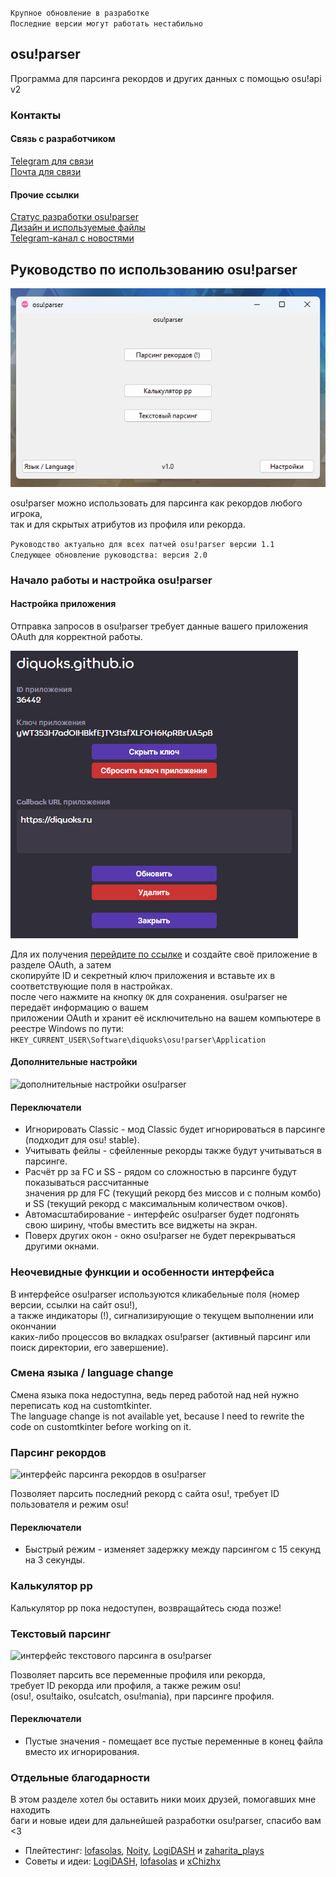 `Крупное обновление в разработке`\
`Последние версии могут работать нестабильно`

## osu!parser

Программа для парсинга рекордов и других данных с помощью osu!api v2

### Контакты

#### Связь с разработчиком

[Telegram для связи](https://t.me/diquoks)\
[Почта для связи](mailto:diquoks@yandex.ru)

#### Прочие ссылки

[Статус разработки osu!parser](https://www.icloud.com/notes/0e0fiDVkllQ3CZ8kn6tbdpLnw)\
[Дизайн и используемые файлы](https://www.figma.com/community/file/1473682127614150983)\
[Telegram-канал с новостями](https://t.me/diquoks_channel)

## Руководство по использованию osu!parser

![главное меню osu!parser](https://raw.githubusercontent.com/diquoks/osu-parser/refs/heads/master/osu!parser/assets/readme/main_menu.png)

osu!parser можно использовать для парсинга как рекордов любого игрока,\
так и для скрытых атрибутов из профиля или рекорда.

`Руководство актуально для всех патчей osu!parser версии 1.1`\
`Следующее обновление руководства: версия 2.0`

### Начало работы и настройка osu!parser

#### Настройка приложения

Отправка запросов в osu!parser требует данные вашего приложения OAuth для корректной работы.

![настройки приложения OAuth](https://raw.githubusercontent.com/diquoks/osu-parser/refs/heads/master/osu!parser/assets/readme/application_settings.png)

Для их получения [перейдите по ссылке](https://osu.ppy.sh/home/account/edit#oauth) и создайте своё приложение в разделе OAuth, а затем\
скопируйте ID и секретный ключ приложения и вставьте их в соответствующие поля в настройках.\
после чего нажмите на кнопку ```OK``` для сохранения. osu!parser не передаёт информацию о вашем\
приложении OAuth и хранит её исключительно на вашем компьютере в реестре Windows по пути:\
```HKEY_CURRENT_USER\Software\diquoks\osu!parser\Application```

#### Дополнительные настройки

![дополнительные настройки osu!parser](https://raw.githubusercontent.com/diquoks/osu-parser/refs/heads/master/osu!parser/assets/readme/additional_settings.png)

#### Переключатели

- Игнорировать Classic - мод Classic будет игнорироваться в парсинге (подходит для osu! stable).
- Учитывать фейлы - сфейленные рекорды также будут учитываться в парсинге.
- Расчёт pp за FC и SS - рядом со сложностью в парсинге будут показываться рассчитанные\
  значения pp для FC (текущий рекорд без миссов и с полным комбо)\
  и SS (текущий рекорд с максимальным количеством очков).
- Автомасштабирование - интерфейс osu!parser будет подгонять\
  свою ширину, чтобы вместить все виджеты на экран.
- Поверх других окон - окно osu!parser не будет перекрываться другими окнами.

### Неочевидные функции и особенности интерфейса

В интерфейсе osu!parser используются кликабельные поля (номер версии, ссылки на сайт osu!),\
а также индикаторы (!), сигнализирующие о текущем выполнении или окончании\
каких-либо процессов во вкладках osu!parser (активный парсинг или поиск директории, его завершение).

### Смена языка / language change

Смена языка пока недоступна, ведь перед работой над ней нужно переписать код на customtkinter.\
The language change is not available yet, because I need to rewrite the code on customtkinter before working on it.

### Парсинг рекордов

![интерфейс парсинга рекордов в osu!parser](https://raw.githubusercontent.com/diquoks/osu-parser/refs/heads/master/osu!parser/assets/readme/last_score.png)

Позволяет парсить последний рекорд с сайта osu!, требует ID пользователя и режим osu!

#### Переключатели

- Быстрый режим - изменяет задержку между парсингом с 15 секунд на 3 секунды.

### Калькулятор pp

Калькулятор pp пока недоступен, возвращайтесь сюда позже!

### Текстовый парсинг

![интерфейс текстового парсинга в osu!parser](https://raw.githubusercontent.com/diquoks/osu-parser/refs/heads/master/osu!parser/assets/readme/text_parsing.png)

Позволяет парсить все переменные профиля или рекорда,\
требует ID рекорда или профиля, а также режим osu!\
(osu!, osu!taiko, osu!catch, osu!mania), при парсинге профиля.

#### Переключатели

- Пустые значения - помещает все пустые переменные в конец файла вместо их игнорирования.

### Отдельные благодарности

В этом разделе хотел бы оставить ники моих друзей, помогавших мне находить\
баги и новые идеи для дальнейшей разработки osu!parser, спасибо вам <3

- Плейтестинг: [lofasolas](https://osu.ppy.sh/users/31543047), [Noity](https://osu.ppy.sh/users/34986222), [LogiDASH](https://osu.ppy.sh/users/10335625) и [zaharita_plays](https://osu.ppy.sh/users/33283996)
- Советы и идеи: [LogiDASH](https://osu.ppy.sh/users/10335625), [lofasolas](https://osu.ppy.sh/users/31543047) и [xChizhx](https://github.com/xchizhx)
